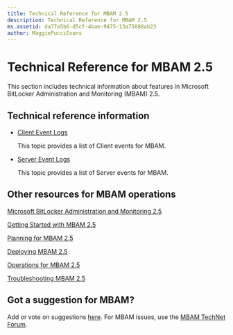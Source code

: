 ```yaml
---
title: Technical Reference for MBAM 2.5
description: Technical Reference for MBAM 2.5
ms.assetid: da77a5b6-d5cf-4bae-9475-13a75088ab23
author: MaggiePucciEvans
---
```


# Technical Reference for MBAM 2.5


This section includes technical information about features in Microsoft BitLocker Administration and Monitoring (MBAM) 2.5.

## Technical reference information


-   [Client Event Logs](client-event-logs.md)

    This topic provides a list of Client events for MBAM.

-   [Server Event Logs](server-event-logs.md)

    This topic provides a list of Server events for MBAM.

## Other resources for MBAM operations


[Microsoft BitLocker Administration and Monitoring 2.5](index.md)

[Getting Started with MBAM 2.5](getting-started-with-mbam-25.md)

[Planning for MBAM 2.5](planning-for-mbam-25.md)

[Deploying MBAM 2.5](deploying-mbam-25.md)

[Operations for MBAM 2.5](operations-for-mbam-25.md)

[Troubleshooting MBAM 2.5](troubleshooting-mbam-25.md)

## Got a suggestion for MBAM?


Add or vote on suggestions [here](http://mbam.uservoice.com/forums/268571-microsoft-bitlocker-administration-and-monitoring). For MBAM issues, use the [MBAM TechNet Forum](https://social.technet.microsoft.com/Forums/home?forum=mdopmbam).

 

 






